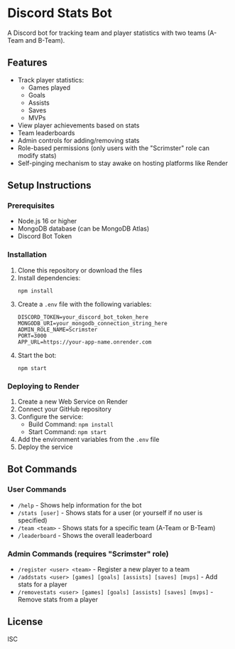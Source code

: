 # Discord Stats Bot

A Discord bot for tracking team and player statistics with two teams (A-Team and B-Team).

## Features

- Track player statistics:
  - Games played
  - Goals
  - Assists
  - Saves
  - MVPs
- View player achievements based on stats
- Team leaderboards
- Admin controls for adding/removing stats
- Role-based permissions (only users with the "Scrimster" role can modify stats)
- Self-pinging mechanism to stay awake on hosting platforms like Render

## Setup Instructions

### Prerequisites

- Node.js 16 or higher
- MongoDB database (can be MongoDB Atlas)
- Discord Bot Token

### Installation

1. Clone this repository or download the files
2. Install dependencies:
   ```
   npm install
   ```
3. Create a `.env` file with the following variables:
   ```
   DISCORD_TOKEN=your_discord_bot_token_here
   MONGODB_URI=your_mongodb_connection_string_here
   ADMIN_ROLE_NAME=Scrimster
   PORT=3000
   APP_URL=https://your-app-name.onrender.com
   ```
4. Start the bot:
   ```
   npm start
   ```

### Deploying to Render

1. Create a new Web Service on Render
2. Connect your GitHub repository
3. Configure the service:
   - Build Command: `npm install`
   - Start Command: `npm start`
4. Add the environment variables from the `.env` file
5. Deploy the service

## Bot Commands

### User Commands

- `/help` - Shows help information for the bot
- `/stats [user]` - Shows stats for a user (or yourself if no user is specified)
- `/team <team>` - Shows stats for a specific team (A-Team or B-Team)
- `/leaderboard` - Shows the overall leaderboard

### Admin Commands (requires "Scrimster" role)

- `/register <user> <team>` - Register a new player to a team
- `/addstats <user> [games] [goals] [assists] [saves] [mvps]` - Add stats for a player
- `/removestats <user> [games] [goals] [assists] [saves] [mvps]` - Remove stats from a player

## License

ISC